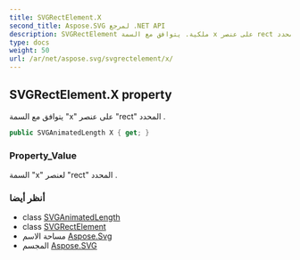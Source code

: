 ```yaml
---
title: SVGRectElement.X
second_title: Aspose.SVG لمرجع .NET API
description: SVGRectElement ملكية. يتوافق مع السمة x على عنصر rect المحدد .
type: docs
weight: 50
url: /ar/net/aspose.svg/svgrectelement/x/
---
```

## SVGRectElement.X property

يتوافق مع السمة "x" على عنصر "rect" المحدد .

```csharp
public SVGAnimatedLength X { get; }
```

### Property_Value

السمة "x" لعنصر "rect" المحدد .

### أنظر أيضا

* class [SVGAnimatedLength](../../../aspose.svg.datatypes/svganimatedlength/)
* class [SVGRectElement](../)
* مساحة الاسم [Aspose.Svg](../../svgrectelement/)
* المجسم [Aspose.SVG](../../../)


